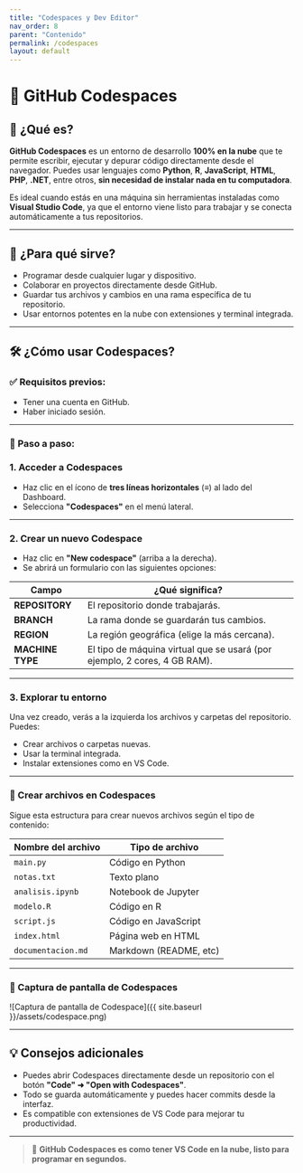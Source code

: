 ```yaml
---
title: "Codespaces y Dev Editor"
nav_order: 8
parent: "Contenido"
permalink: /codespaces
layout: default
---
```


# 🚀 GitHub Codespaces

## 🧠 ¿Qué es?

**GitHub Codespaces** es un entorno de desarrollo **100% en la nube** que te permite escribir, ejecutar y depurar código directamente desde el navegador. Puedes usar lenguajes como **Python**, **R**, **JavaScript**, **HTML**, **PHP**, **.NET**, entre otros, **sin necesidad de instalar nada en tu computadora**.

Es ideal cuando estás en una máquina sin herramientas instaladas como **Visual Studio Code**, ya que el entorno viene listo para trabajar y se conecta automáticamente a tus repositorios.

---

## 🎯 ¿Para qué sirve?

- Programar desde cualquier lugar y dispositivo.
- Colaborar en proyectos directamente desde GitHub.
- Guardar tus archivos y cambios en una rama específica de tu repositorio.
- Usar entornos potentes en la nube con extensiones y terminal integrada.

---

## 🛠️ ¿Cómo usar Codespaces?

### ✅ Requisitos previos:
- Tener una cuenta en GitHub.
- Haber iniciado sesión.

---

### 🔧 Paso a paso:

### **1. Acceder a Codespaces**
- Haz clic en el ícono de **tres líneas horizontales** (≡) al lado del Dashboard.
- Selecciona **"Codespaces"** en el menú lateral.

---

### **2. Crear un nuevo Codespace**
- Haz clic en **"New codespace"** (arriba a la derecha).
- Se abrirá un formulario con las siguientes opciones:

| Campo        | ¿Qué significa? |
|--------------|------------------|
| **REPOSITORY**  | El repositorio donde trabajarás. |
| **BRANCH**      | La rama donde se guardarán tus cambios. |
| **REGION**      | La región geográfica (elige la más cercana). |
| **MACHINE TYPE** | El tipo de máquina virtual que se usará (por ejemplo, 2 cores, 4 GB RAM). |

---

### **3. Explorar tu entorno**
Una vez creado, verás a la izquierda los archivos y carpetas del repositorio. Puedes:
- Crear archivos o carpetas nuevas.
- Usar la terminal integrada.
- Instalar extensiones como en VS Code.

---

### 📝 Crear archivos en Codespaces

Sigue esta estructura para crear nuevos archivos según el tipo de contenido:

| Nombre del archivo       | Tipo de archivo        |
|--------------------------|------------------------|
| `main.py`                | Código en Python       |
| `notas.txt`              | Texto plano            |
| `analisis.ipynb`         | Notebook de Jupyter    |
| `modelo.R`               | Código en R            |
| `script.js`              | Código en JavaScript   |
| `index.html`             | Página web en HTML     |
| `documentacion.md`       | Markdown (README, etc) |

---

### 📸 Captura de pantalla de Codespaces

![Captura de pantalla de Codespace]({{ site.baseurl }}/assets/codespace.png)

---

## 💡 Consejos adicionales

- Puedes abrir Codespaces directamente desde un repositorio con el botón **"Code" ➜ "Open with Codespaces"**.
- Todo se guarda automáticamente y puedes hacer commits desde la interfaz.
- Es compatible con extensiones de VS Code para mejorar tu productividad.

---

> 🧠 **GitHub Codespaces es como tener VS Code en la nube, listo para programar en segundos.**

